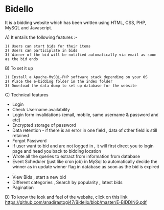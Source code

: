Bidello
=======

It is a bidding website which has been written using HTML, CSS, PHP, MySQL and Javascript. 

A) It entails the following features :-

    1) Users can start bids for their items 
    2) Users can participlate in bids 
    3) Winner of the bid will be notified automatically via email as soon as the bid ends 
    
    
B) To set it up
  
    1) Install a Apache-MySQL-PHP software stack depending on your OS
    2) Place the e-bidding folder in the index folder 
    3) Download the data dump to set up database for the website 
  

C) Technical features 
   * Login
   * Check Username availability
   * Login form invalidations (email, mobile, same username & password and etc)  
   * Encrypted storage of password 
   * Data retention - if there is an error in one field , data of other field is still retained
   * Forgot Password  
   * If user want to bid and are not logged in , it will first direct you to login page and head you back to bidding location
   * Wrote all the queries to extract from information from database
   * Event Scheduler (just like cron job) in MySql to automatically decide the winner as in update winner flag in database as soon as the bid is expired .
   * View Bids , start a new bid 
   * Different categories , Search by popularity , latest bids 
   * Pagination
   
  
D) To know the look and feel of the website, click on this link https://github.com/anadirastogi47/Bidello/blob/master/E-BIDDING.pdf 
